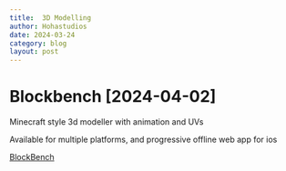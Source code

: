 ```yaml
---
title:  3D Modelling
author: Hohastudios
date: 2024-03-24
category: blog
layout: post
---
```

 
# Blockbench \[2024-04-02\]
Minecraft style 3d modeller with animation and UVs

 Available for multiple platforms, and progressive offline web app for ios

[BlockBench](http://blockbench.net/)

